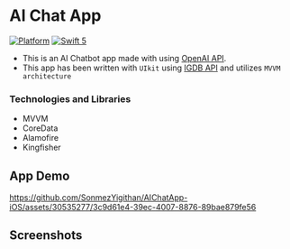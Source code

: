 # AI Chat App

[![Platform](https://img.shields.io/cocoapods/p/DLAutoSlidePageViewController.svg?style=flat)]()
[![Swift 5](https://img.shields.io/badge/Swift-5-orange.svg?style=flat)](https://developer.apple.com/swift/)

- This is an AI Chatbot app made with using [OpenAI API](https://platform.openai.com/).
- This app has been written with `UIkit` using [IGDB API](https://www.igdb.com/api) and utilizes `MVVM architecture`

### Technologies and Libraries

- MVVM
- CoreData
- Alamofire
- Kingfisher

## App Demo

https://github.com/SonmezYigithan/AIChatApp-iOS/assets/30535277/3c9d61e4-39ec-4007-8876-89bae879fe56

## Screenshots

